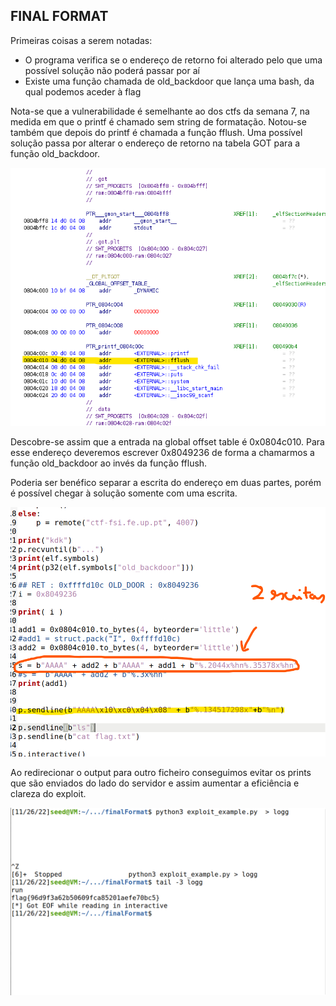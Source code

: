 ## FINAL FORMAT

Primeiras coisas a serem notadas:
- O programa verifica se o endereço de retorno foi alterado pelo que uma possível solução não poderá passar por aí
- Existe uma função chamada de old_backdoor que lança uma bash, da qual podemos aceder à flag

Nota-se que a vulnerabilidade é semelhante ao dos ctfs da semana 7, na medida em que o printf é chamado sem string de formatação. Notou-se também que depois do printf é chamada a função fflush. Uma possível solução passa por alterar o endereço de retorno na tabela GOT para a função old_backdoor. 

![""](GOT_TABLE.png)


Descobre-se assim que a entrada na global offset table é 0x0804c010. Para esse endereço deveremos escrever 0x8049236 de forma a chamarmos a função old_backdoor ao invés da função fflush.

Poderia ser benéfico separar a escrita do endereço em duas partes, porém é possível chegar à solução somente com uma escrita.

![](EXPLOIT_PY.png)

Ao redirecionar o output para outro ficheiro conseguimos evitar os prints que são enviados do lado do servidor e assim aumentar a eficiência e clareza do exploit.


![imagem.png](./imagem.png)
